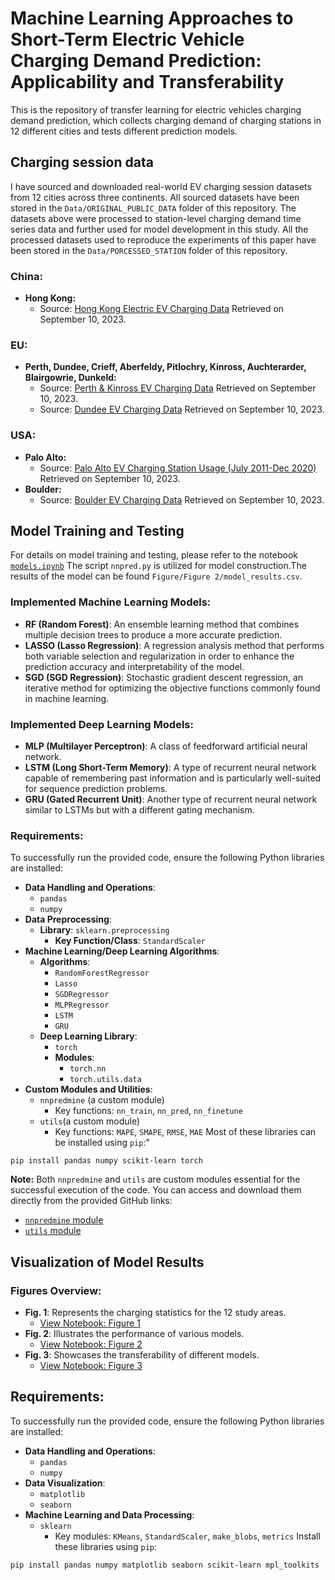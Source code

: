 

# Machine Learning Approaches to Short-Term Electric Vehicle Charging Demand Prediction: Applicability and Transferability
This is the repository of transfer learning for electric vehicles charging demand prediction, which collects charging demand of charging stations in 12 different cities and tests different prediction models.
## Charging session data
I have sourced and downloaded real-world EV charging session datasets from 12 cities across three continents. All sourced datasets have been stored in the `Data/ORIGINAL_PUBLIC_DATA` folder of this repository. The datasets above were processed to station-level charging demand time series data and further used for model development in this study. All the processed datasets used to reproduce the experiments of this paper have been stored in the `Data/PORCESSED_STATION` folder of this repository.
### China:
- **Hong Kong:** 
  - Source: [Hong Kong Electric EV Charging Data](https://sc.hkelectric.com/TuniS/www.hkelectric.com/zh/smart-power-services/ev-charging-solution/location-map) Retrieved on September 10, 2023.
### EU:
- **Perth, Dundee, Crieff, Aberfeldy, Pitlochry, Kinross, Auchterarder, Blairgowrie, Dunkeld:** 
  - Source: [Perth & Kinross EV Charging Data](https://data.pkc.gov.uk/dataset/ev-charging-data) Retrieved on September 10, 2023.
  - Source: [Dundee EV Charging Data](https://data.dundeecity.gov.uk/dataset/ev-charging-data) Retrieved on September 10, 2023.
### USA:
- **Palo Alto:**
  - Source: [Palo Alto EV Charging Station Usage (July 2011-Dec 2020)](https://data.cityofpaloalto.org/dataviews/257812/electric-vehicle-charging-station-usage-july-2011-dec-2020/) Retrieved on September 10, 2023.
- **Boulder:**
  - Source: [Boulder EV Charging Data](https://open-data.bouldercolorado.gov/datasets/95992b3938be4622b07f0b05eba95d4c_0/explore) Retrieved on September 10, 2023.

## Model Training and Testing
For details on model training and testing, please refer to the notebook [`models.ipynb`](https://github.com/WangSY618/Transfer-learning/blob/main/Transfer.ipynb) 
The script `nnpred.py` is utilized for model construction.The results of the model can be found `Figure/Figure 2/model_results.csv`.

### Implemented Machine Learning Models:
- **RF (Random Forest)**: An ensemble learning method that combines multiple decision trees to produce a more accurate prediction.
- **LASSO (Lasso Regression)**: A regression analysis method that performs both variable selection and regularization in order to enhance the prediction accuracy and interpretability of the model.
- **SGD (SGD Regression)**: Stochastic gradient descent regression, an iterative method for optimizing the objective functions commonly found in machine learning.
### Implemented Deep Learning Models:
- **MLP (Multilayer Perceptron)**: A class of feedforward artificial neural network.
- **LSTM (Long Short-Term Memory)**: A type of recurrent neural network capable of remembering past information and is particularly well-suited for sequence prediction problems.
- **GRU (Gated Recurrent Unit)**: Another type of recurrent neural network similar to LSTMs but with a different gating mechanism.
### Requirements:
To successfully run the provided code, ensure the following Python libraries are installed:
- **Data Handling and Operations**: 
  - `pandas`
  - `numpy`
- **Data Preprocessing**:
  - **Library**: `sklearn.preprocessing`
    - **Key Function/Class**: `StandardScaler`
- **Machine Learning/Deep Learning Algorithms**:
  - **Algorithms**:
    - `RandomForestRegressor`
    - `Lasso`
    - `SGDRegressor`
    - `MLPRegressor`
    - `LSTM`
    - `GRU`
  - **Deep Learning Library**:
    - `torch`
    - **Modules**:
      - `torch.nn`
      - `torch.utils.data`
- **Custom Modules and Utilities**: 
  - `nnpredmine` (a custom module)
    - Key functions: `nn_train`, `nn_pred`, `nn_finetune`
  - `utils`(a custom module)
    - Key functions: `MAPE`, `SMAPE`, `RMSE`, `MAE`
Most of these libraries can be installed using `pip`:"
```
pip install pandas numpy scikit-learn torch
```
**Note:** Both `nnpredmine` and `utils` are custom modules essential for the successful execution of the code. You can access and download them directly from the provided GitHub links:
- [`nnpredmine` module](https://github.com/WangSY618/Transfer-learning/blob/main/nnpred.py)
- [`utils` module](https://github.com/WangSY618/Transfer-learning/blob/main/utils.py)

## Visualization of Model Results
### Figures Overview:
- **Fig. 1**: Represents the charging statistics for the 12 study areas.
  - [View Notebook: Figure 1](https://github.com/WangSY618/Transfer-learning/blob/main/Figure/Figure%201/Figure%201.ipynb)
- **Fig. 2**: Illustrates the performance of various models.
  - [View Notebook: Figure 2](https://github.com/WangSY618/Transfer-learning/blob/main/Figure/Figure%202/Figure%202.ipynb)
- **Fig. 3**: Showcases the transferability of different models.
  - [View Notebook: Figure 3](https://github.com/WangSY618/Transfer-learning/blob/main/Figure/Figure%203/Figure%203.ipynb)
## Requirements:
To successfully run the provided code, ensure the following Python libraries are installed:
- **Data Handling and Operations**: 
  - `pandas`
  - `numpy`
- **Data Visualization**: 
  - `matplotlib`
  - `seaborn`
- **Machine Learning and Data Processing**: 
  - `sklearn`
    - Key modules: `KMeans`, `StandardScaler`, `make_blobs`, `metrics`
Install these libraries using `pip`:
```
pip install pandas numpy matplotlib seaborn scikit-learn mpl_toolkits
```
